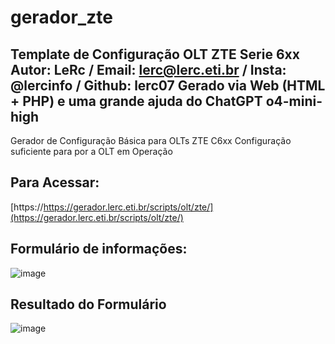 # gerador_zte
Template de Configuração OLT ZTE Serie 6xx
Autor: LeRc / Email: lerc@lerc.eti.br / Insta: @lercinfo / Github: lerc07
Gerado via Web (HTML + PHP) e uma grande ajuda do ChatGPT o4-mini-high 
----------------------------------------------------

Gerador de Configuração Básica para OLTs ZTE C6xx
Configuração suficiente para por a OLT em Operação

Para Acessar:
--------------------------
[https://https://gerador.lerc.eti.br/scripts/olt/zte/](https://gerador.lerc.eti.br/scripts/olt/zte/)

Formulário de informações:
--------------------------
![image](https://github.com/user-attachments/assets/c5bc2939-23e9-47e7-a0a6-748ff44c4623)

Resultado do Formulário
--------------------------
![image](https://github.com/user-attachments/assets/9ee9eb06-bd2d-4e95-be8a-b7a2513606f3)


